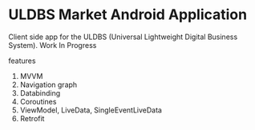 # ULDBS Market Android Application
Client side app for the ULDBS (Universal Lightweight Digital Business System).
Work In Progress

features
1. MVVM
2. Navigation graph
3. Databinding
4. Coroutines
5. ViewModel, LiveData, SingleEventLiveData
6. Retrofit

